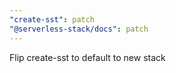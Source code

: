 ```yaml
---
"create-sst": patch
"@serverless-stack/docs": patch
---
```


Flip create-sst to default to new stack
